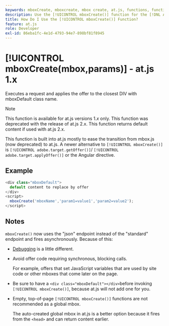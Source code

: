 ```yaml
---
keywords: mboxCreate, mboxcreate, mbox create, at.js, functions, function
description: Use the [!UICONTROL mboxCreate()] function for the [!DNL Adobe Target] at.js JavaScript library to apply offers to the closest DIV with the mboxDefault class name. (at.js 1.x)
title: How Do I Use the [!UICONTROL mboxCreate()] Function?
feature: at.js
role: Developer
exl-id: 86eba1fc-4e1d-4793-94e7-898bf81f8945
---
```

# [!UICONTROL mboxCreate(mbox,params)] - at.js 1.x 

Executes a request and applies the offer to the closest DIV with mboxDefault class name.

>[!NOTE]
>
>This function is available for at.js versions 1.*x* only. This function was deprecated with the release of at.js 2.x. This function returns default content if used with at.js 2.x.

This function is built into at.js mostly to ease the transition from mbox.js (now deprecated) to at.js. A newer alternative to `[!UICONTROL mboxCreate()]` is `[!UICONTROL adobe.target.getOffer()]`/ `[!UICONTROL adobe.target.applyOffer()]` or the Angular directive.

## Example

```javascript {line-numbers="true"}
<div class="mboxDefault"> 
  default content to replace by offer 
</div> 
<script> 
  mboxCreate('mboxName','param1=value1','param2=value2'); 
</script>
```

## Notes

`mboxCreate()` now uses the "json" endpoint instead of the "standard" endpoint and fires asynchronously. Because of this:

* [Debugging](/help/dev/implement/client-side/target-debugging-atjs/target-debugging-atjs.md) is a little different. 
* Avoid offer code requiring synchronous, blocking calls.

  For example, offers that set JavaScript variables that are used by site code or other mboxes that come later on the page.
  
* Be sure to have a `<div class="mboxDefault"></div>`before invoking `[!UICONTROL mboxCreate()]`, because at.js will not add one for you. 

* Empty, top-of-page `[!UICONTROL mboxCreate()]` functions are not recommended as a global mbox.

  The auto-created global mbox in at.js is a better option because it fires from the `<head>` and can return content earlier.
